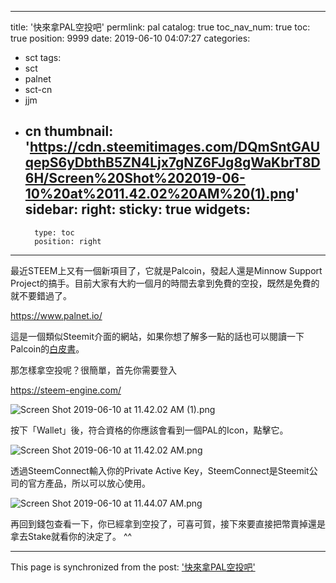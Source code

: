 
---
title: '快來拿PAL空投吧'
permlink: pal
catalog: true
toc_nav_num: true
toc: true
position: 9999
date: 2019-06-10 04:07:27
categories:
- sct
tags:
- sct
- palnet
- sct-cn
- jjm
- cn
thumbnail: 'https://cdn.steemitimages.com/DQmSntGAUqepS6yDbthB5ZN4Ljx7gNZ6FJg8gWaKbrT8D6H/Screen%20Shot%202019-06-10%20at%2011.42.02%20AM%20(1).png'
sidebar:
    right:
        sticky: true
widgets:
    -
        type: toc
        position: right
---


最近STEEM上又有一個新項目了，它就是Palcoin，發起人還是Minnow Support Project的搞手。目前大家有大約一個月的時間去拿到免費的空投，既然是免費的就不要錯過了。

https://www.palnet.io/

這是一個類似Steemit介面的網站，如果你想了解多一點的話也可以閱讀一下Palcoin的[白皮書](https://www.palnet.io/minnowsupport/@minnowsupport/palcoin-launch-a-revised-whitepaper-and-token-launch-by-the-minnow-support-project)。

那怎樣拿空投呢？很簡單，首先你需要登入

https://steem-engine.com/

![Screen Shot 2019-06-10 at 11.42.02 AM (1).png](https://cdn.steemitimages.com/DQmSntGAUqepS6yDbthB5ZN4Ljx7gNZ6FJg8gWaKbrT8D6H/Screen%20Shot%202019-06-10%20at%2011.42.02%20AM%20(1).png)

按下「Wallet」後，符合資格的你應該會看到一個PAL的Icon，點擊它。

![Screen Shot 2019-06-10 at 11.42.02 AM.png](https://cdn.steemitimages.com/DQmdK1aV3WCi8Zdd6mZMp6FvYXfe3BTy2h2ELaMEHyRU4bW/Screen%20Shot%202019-06-10%20at%2011.42.02%20AM.png)

透過SteemConnect輸入你的Private Active Key，SteemConnect是Steemit公司的官方產品，所以可以放心使用。

![Screen Shot 2019-06-10 at 11.44.07 AM.png](https://cdn.steemitimages.com/DQmdhojbFwmWNTkcZ2UB5BHpUjvm1krVRRgTjkvSxG6rCVm/Screen%20Shot%202019-06-10%20at%2011.44.07%20AM.png)

再回到錢包查看一下，你已經拿到空投了，可喜可賀，接下來要直接把幣賣掉還是拿去Stake就看你的決定了。 ^^

- - -

This page is synchronized from the post: ['快來拿PAL空投吧'](https://steemit.com/@htliao/pal)
